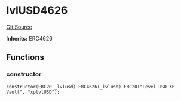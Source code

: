 # lvlUSD4626
[Git Source](https://github.com/Level-Money/contracts/blob/6210538f7de83f92b07f38679d7d19520c984a03/src/v1/lvlUSD4626.sol)

**Inherits:**
ERC4626


## Functions
### constructor


```solidity
constructor(ERC20 _lvlusd) ERC4626(_lvlusd) ERC20("Level USD XP Vault", "xplvlUSD");
```

